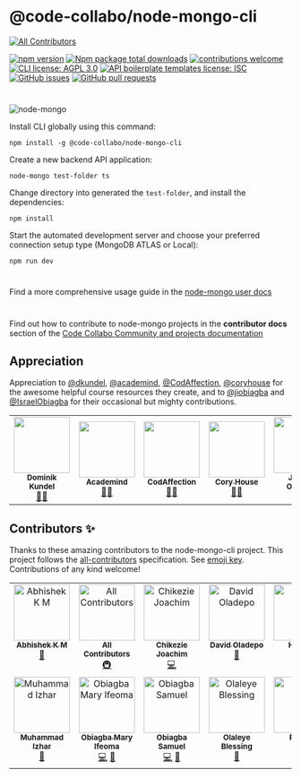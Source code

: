 # @code-collabo/node-mongo-cli
<!-- ALL-CONTRIBUTORS-BADGE:START - Do not remove or modify this section -->
[![All Contributors](https://img.shields.io/badge/all_contributors-12-orange.svg?style=flat-square)](#contributors-)
<!-- ALL-CONTRIBUTORS-BADGE:END -->

[![npm version](https://badge.fury.io/js/@code-collabo%2Fnode-mongo-cli.svg)](https://badge.fury.io/js/@code-collabo%2Fnode-mongo-cli) [![Npm package total downloads](https://badgen.net/npm/dt/@code-collabo/node-mongo-cli?color=blue)](https://npmjs.com/package/@code-collabo/node-mongo-cli) [![contributions welcome](https://img.shields.io/badge/contributions-welcome-brightgreen.svg?style=flat)](https://code-collabo.gitbook.io/node-mongo-v2.0.0/contribution-guide/node-mongo) [![CLI license: AGPL 3.0](https://img.shields.io/badge/CLI%20licence-AGPL%203.0-blue)](https://github.com/code-collabo/node-mongo-cli/blob/develop/LICENSE) [![API boilerplate templates license: ISC](https://img.shields.io/badge/API%20templates%20licence-ISC-blue)](https://github.com/code-collabo/node-mongo-api-boilerplate-templates/blob/develop/LICENSE) [![GitHub issues](https://img.shields.io/github/issues/code-collabo/node-mongo?color=red)](https://github.com/code-collabo/node-mongo/issues) [![GitHub pull requests](https://img.shields.io/github/issues-pr/code-collabo/node-mongo-cli?color=goldenrod)](https://github.com/code-collabo/node-mongo-cli/pulls)

<!-- [![NPM Downloads](https://img.shields.io/npm/dy/@code-collabo/node-mongo-cli?color=blue)](https://www.npmjs.com/package/@code-collabo/node-mongo-cli) -->

#

![node-mongo](https://github.com/Ifycode/Ifycode/blob/main/code-collabo/node-mongo-cli.gif?raw=true)

Install CLI globally using this command:

````
npm install -g @code-collabo/node-mongo-cli
````

Create a new backend API application:

````
node-mongo test-folder ts
````

Change directory into generated the `test-folder`, and install the dependencies:

````
npm install
````

Start the automated development server and choose your preferred connection setup type (MongoDB ATLAS or Local):

````
npm run dev
````

#

Find a more comprehensive usage guide in the [node-mongo user docs](https://code-collabo.gitbook.io/node-mongo-user/node-mongo-user-docs/readme)

#

Find out how to contribute to node-mongo projects in the **contributor docs** section of the [Code Collabo Community and projects documentation](https://code-collabo.gitbook.io/docs/collabo-docs-home/readme)


## Appreciation
Appreciation to [@dkundel](https://github.com/dkundel), [@academind](https://github.com/academind), [@CodAffection](https://github.com/CodAffection), [@coryhouse](https://github.com/coryhouse) for the awesome helpful course resources they create, and to [@jiobiagba](https://github.com/jiobiagba) and [@IsraelObiagba](https://github.com/IsraelObiagba) for their occasional but mighty contributions.

<table>
  <tr>
    <td align="center"><a href="https://dkundel.com"><img src="https://avatars.githubusercontent.com/u/1505101?v=4?s=100" width="100px;" alt=""/><br /><sub><b>Dominik Kundel</b></sub></a><br /><a href="#mentoring-dkundel" title="Mentoring">🧑‍🏫</a></td>
    <td align="center"><a href="https://academind.com"><img src="https://avatars.githubusercontent.com/u/28806202?v=4?s=100" width="100px;" alt=""/><br /><sub><b>Academind</b></sub></a><br /><a href="#mentoring-academind" title="Mentoring">🧑‍🏫</a></td>
    <td align="center"><a href="http://codaffection.com/"><img src="https://avatars.githubusercontent.com/u/32505654?v=4?s=100" width="100px;" alt=""/><br /><sub><b>CodAffection</b></sub></a><br /><a href="#mentoring-CodAffection" title="Mentoring">🧑‍🏫</a></td>
    <td align="center"><a href="http://www.bitnative.com"><img src="https://avatars.githubusercontent.com/u/1688997?v=4?s=100" width="100px;" alt=""/><br /><sub><b>Cory House</b></sub></a><br /><a href="#mentoring-coryhouse" title="Mentoring">🧑‍🏫</a></td>
    <td align="center"><a href="https://github.com/jiobiagba"><img src="https://avatars.githubusercontent.com/u/42423547?v=4?s=100" width="100px;" alt=""/><br /><sub><b>Joseph Obiagba</b></sub></a><br /><a href="#mentoring-jiobiagba" title="Mentoring">🧑‍🏫</a></td>
    <td align="center"><a href="https://github.com/IsraelObiagba"><img src="https://avatars.githubusercontent.com/u/14045379?v=4?s=100" width="100px;" alt=""/><br /><sub><b>Israel Obiagba</b></sub></a><br /><a href="#mentoring-IsraelObiagba" title="Mentoring">🧑‍🏫</a></td>
  </tr>
</table>

## Contributors ✨

Thanks to these amazing contributors to the node-mongo-cli project. This project follows the [all-contributors](https://github.com/all-contributors/all-contributors) specification. See [emoji key](https://allcontributors.org/docs/en/emoji-key). Contributions of any kind welcome!

<!-- ALL-CONTRIBUTORS-LIST:START - Do not remove or modify this section -->
<!-- prettier-ignore-start -->
<!-- markdownlint-disable -->
<table>
  <tbody>
    <tr>
      <td align="center" valign="top" width="16.66%"><a href="https://github.com/Sync271"><img src="https://avatars.githubusercontent.com/u/67158080?v=4?s=100" width="100px;" alt="Abhishek K M"/><br /><sub><b>Abhishek K M</b></sub></a><br /><a href="https://github.com/code-collabo/node-mongo-cli/commits?author=Sync271" title="Documentation">📖</a></td>
      <td align="center" valign="top" width="16.66%"><a href="https://allcontributors.org"><img src="https://avatars.githubusercontent.com/u/46410174?v=4?s=100" width="100px;" alt="All Contributors"/><br /><sub><b>All Contributors</b></sub></a><br /><a href="#infra-all-contributors" title="Infrastructure (Hosting, Build-Tools, etc)">🚇</a></td>
      <td align="center" valign="top" width="16.66%"><a href="http://chuddyjoachim.com"><img src="https://avatars.githubusercontent.com/u/56943504?v=4?s=100" width="100px;" alt="Chikezie Joachim"/><br /><sub><b>Chikezie Joachim</b></sub></a><br /><a href="https://github.com/code-collabo/node-mongo-cli/commits?author=chuddyjoachim" title="Code">💻</a></td>
      <td align="center" valign="top" width="16.66%"><a href="https://github.com/Dkingofcode"><img src="https://avatars.githubusercontent.com/u/91491738?v=4?s=100" width="100px;" alt="David Oladepo"/><br /><sub><b>David Oladepo</b></sub></a><br /><a href="https://github.com/code-collabo/node-mongo-cli/commits?author=Dkingofcode" title="Documentation">📖</a></td>
      <td align="center" valign="top" width="16.66%"><a href="http://hritikr.me"><img src="https://avatars.githubusercontent.com/u/35923605?v=4?s=100" width="100px;" alt="Hritik R"/><br /><sub><b>Hritik R</b></sub></a><br /><a href="https://github.com/code-collabo/node-mongo-cli/commits?author=HritikR" title="Documentation">📖</a> <a href="https://github.com/code-collabo/node-mongo-cli/commits?author=HritikR" title="Code">💻</a></td>
      <td align="center" valign="top" width="16.66%"><a href="https://keithanphilander-e53b5c.netlify.app/"><img src="https://avatars.githubusercontent.com/u/29425128?v=4?s=100" width="100px;" alt="Keithan Philander"/><br /><sub><b>Keithan Philander</b></sub></a><br /><a href="https://github.com/code-collabo/node-mongo-cli/issues?q=author%3AKeithanPhilander" title="Bug reports">🐛</a> <a href="https://github.com/code-collabo/node-mongo-cli/commits?author=KeithanPhilander" title="Code">💻</a></td>
    </tr>
    <tr>
      <td align="center" valign="top" width="16.66%"><a href="https://github.com/izhar360"><img src="https://avatars.githubusercontent.com/u/79567009?v=4?s=100" width="100px;" alt="Muhammad Izhar"/><br /><sub><b>Muhammad Izhar</b></sub></a><br /><a href="https://github.com/code-collabo/node-mongo-cli/commits?author=izhar360" title="Documentation">📖</a></td>
      <td align="center" valign="top" width="16.66%"><a href="https://github.com/Ifycode"><img src="https://avatars.githubusercontent.com/u/45185388?v=4?s=100" width="100px;" alt="Obiagba Mary Ifeoma"/><br /><sub><b>Obiagba Mary Ifeoma</b></sub></a><br /><a href="https://github.com/code-collabo/node-mongo-cli/commits?author=Ifycode" title="Code">💻</a> <a href="https://github.com/code-collabo/node-mongo-cli/commits?author=Ifycode" title="Documentation">📖</a></td>
      <td align="center" valign="top" width="16.66%"><a href="https://github.com/samuko-things"><img src="https://avatars.githubusercontent.com/u/75276934?v=4?s=100" width="100px;" alt="Obiagba Samuel"/><br /><sub><b>Obiagba Samuel</b></sub></a><br /><a href="https://github.com/code-collabo/node-mongo-cli/commits?author=samuko-things" title="Code">💻</a> <a href="https://github.com/code-collabo/node-mongo-cli/issues?q=author%3Asamuko-things" title="Bug reports">🐛</a></td>
      <td align="center" valign="top" width="16.66%"><a href="https://olaleye.vercel.app/"><img src="https://avatars.githubusercontent.com/u/70102539?v=4?s=100" width="100px;" alt="Olaleye Blessing"/><br /><sub><b>Olaleye Blessing</b></sub></a><br /><a href="https://github.com/code-collabo/node-mongo-cli/commits?author=Olaleye-Blessing" title="Documentation">📖</a></td>
      <td align="center" valign="top" width="16.66%"><a href="http://rashidmya.dev"><img src="https://avatars.githubusercontent.com/u/64389512?v=4?s=100" width="100px;" alt="Rashid"/><br /><sub><b>Rashid</b></sub></a><br /><a href="https://github.com/code-collabo/node-mongo-cli/commits?author=rashidmya" title="Code">💻</a></td>
      <td align="center" valign="top" width="16.66%"><a href="https://github.com/oyenuga17"><img src="https://avatars.githubusercontent.com/u/64274826?v=4?s=100" width="100px;" alt="oyenuga17"/><br /><sub><b>oyenuga17</b></sub></a><br /><a href="https://github.com/code-collabo/node-mongo-cli/commits?author=oyenuga17" title="Code">💻</a></td>
    </tr>
  </tbody>
</table>

<!-- markdownlint-restore -->
<!-- prettier-ignore-end -->

<!-- ALL-CONTRIBUTORS-LIST:END -->
